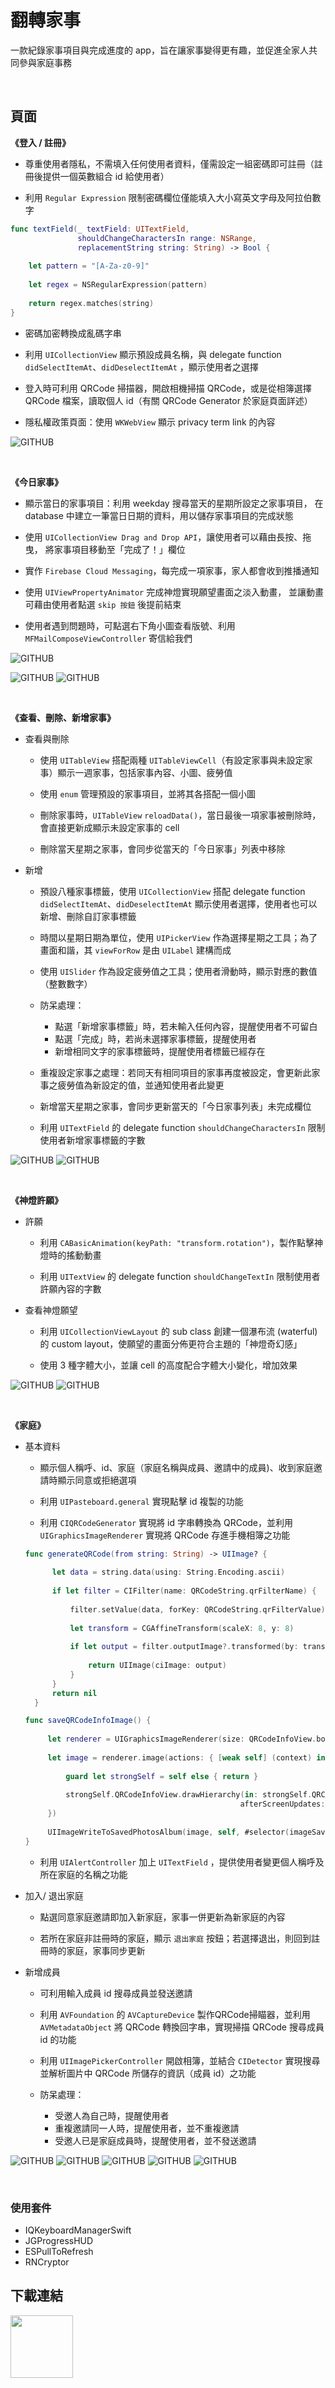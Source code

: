 # 翻轉家事

一款紀錄家事項目與完成進度的 app，旨在讓家事變得更有趣，並促進全家人共同參與家庭事務

<br />

## 頁面

**《登入 / 註冊》**

* 尊重使用者隱私，不需填入任何使用者資料，僅需設定一組密碼即可註冊（註冊後提供一個英數組合 id 給使用者）

* 利用 `Regular Expression` 限制密碼欄位僅能填入大小寫英文字母及阿拉伯數字

```Swift
func textField(_ textField: UITextField,
               shouldChangeCharactersIn range: NSRange,
               replacementString string: String) -> Bool {
                   
    let pattern = "[A-Za-z0-9]"
            
    let regex = NSRegularExpression(pattern)
            
    return regex.matches(string)
}
```
* 密碼加密轉換成亂碼字串

* 利用 `UICollectionView` 顯示預設成員名稱，與 delegate function `didSelectItemAt`、`didDeselectItemAt` ，顯示使用者之選擇

* 登入時可利用 QRCode 掃描器，開啟相機掃描 QRCode，或是從相簿選擇 QRCode 檔案，讀取個人 id（有關 QRCode Generator 於家庭頁面詳述）

* 隱私權政策頁面：使用 `WKWebView` 顯示 privacy term link 的內容

![GITHUB](https://github.com/Sylviajiafen/HouseworkRevolution/blob/READMEresource/housework_00.gif)

<br />

**《今日家事》**

* 顯示當日的家事項目：利用 weekday 搜尋當天的星期所設定之家事項目，
  在 database 中建立一筆當日日期的資料，用以儲存家事項目的完成狀態
  
* 使用 `UICollectionView Drag and Drop API`，讓使用者可以藉由長按、拖曳，
  將家事項目移動至「完成了！」欄位
  
* 實作 `Firebase Cloud Messaging`，每完成一項家事，家人都會收到推播通知

* 使用 `UIViewPropertyAnimator` 完成神燈實現願望畫面之淡入動畫，
  並讓動畫可藉由使用者點選 ```skip 按鈕``` 後提前結束
  
* 使用者遇到問題時，可點選右下角小圖查看版號、利用 `MFMailComposeViewController` 寄信給我們
  
![GITHUB](https://github.com/Sylviajiafen/HouseworkRevolution/blob/READMEresource/IMG_5488.png)


![GITHUB](https://github.com/Sylviajiafen/HouseworkRevolution/blob/READMEresource/housework_01.gif)
![GITHUB](https://github.com/Sylviajiafen/HouseworkRevolution/blob/READMEresource/IMG_5506.jpg)

<br />

**《查看、刪除、新增家事》**

* 查看與刪除

  * 使用 `UITableView` 搭配兩種 `UITableViewCell`（有設定家事與未設定家事）顯示一週家事，包括家事內容、小圖、疲勞值
  
  * 使用 `enum` 管理預設的家事項目，並將其各搭配一個小圖
  
  * 刪除家事時，`UITableView` `reloadData()`，當日最後一項家事被刪除時，會直接更新成顯示未設定家事的 cell
  
  * 刪除當天星期之家事，會同步從當天的「今日家事」列表中移除
  
* 新增

  * 預設八種家事標籤，使用 `UICollectionView` 搭配 delegate function `didSelectItemAt`、`didDeselectItemAt` 顯示使用者選擇，使用者也可以新增、刪除自訂家事標籤
  
  * 時間以星期日期為單位，使用 `UIPickerView` 作為選擇星期之工具；為了畫面和諧，其 `viewForRow` 是由 `UILabel` 建構而成
  
  * 使用 `UISlider` 作為設定疲勞值之工具；使用者滑動時，顯示對應的數值（整數數字）
  
  * 防呆處理：
    - 點選「新增家事標籤」時，若未輸入任何內容，提醒使用者不可留白
    - 點選「完成」時，若尚未選擇家事標籤，提醒使用者
    - 新增相同文字的家事標籤時，提醒使用者標籤已經存在
    
  * 重複設定家事之處理：若同天有相同項目的家事再度被設定，會更新此家事之疲勞值為新設定的值，並通知使用者此變更
  
  * 新增當天星期之家事，會同步更新當天的「今日家事列表」未完成欄位
  
  * 利用 `UITextField` 的 delegate function `shouldChangeCharactersIn` 限制使用者新增家事標籤的字數
  
 ![GITHUB](https://github.com/Sylviajiafen/HouseworkRevolution/blob/READMEresource/housework_02.gif)
 ![GITHUB](https://github.com/Sylviajiafen/HouseworkRevolution/blob/READMEresource/IMG_5489.png)

<br />

**《神燈許願》** 

* 許願

  * 利用 `CABasicAnimation(keyPath: "transform.rotation")`，製作點擊神燈時的搖動動畫
  
  * 利用 `UITextView` 的 delegate function `shouldChangeTextIn` 限制使用者許願內容的字數

* 查看神燈願望

  * 利用 `UICollectionViewLayout` 的 sub class 創建一個瀑布流 (waterful) 的 custom layout，使願望的畫面分佈更符合主題的「神燈奇幻感」
  
  * 使用 3 種字體大小，並讓 cell 的高度配合字體大小變化，增加效果
  
![GITHUB](https://github.com/Sylviajiafen/HouseworkRevolution/blob/READMEresource/housework_03.gif)
![GITHUB](https://github.com/Sylviajiafen/HouseworkRevolution/blob/READMEresource/IMG_5490.png)

<br />

**《家庭》** 

* 基本資料

  * 顯示個人稱呼、id、家庭（家庭名稱與成員、邀請中的成員)、收到家庭邀請時顯示同意或拒絕選項
  
  * 利用 `UIPasteboard.general` 實現點擊 id 複製的功能
  
  * 利用 `CIQRCodeGenerator` 實現將 id 字串轉換為 QRCode，並利用 `UIGraphicsImageRenderer` 實現將 QRCode 存進手機相簿之功能
  
  ```Swift
  func generateQRCode(from string: String) -> UIImage? {
        
        let data = string.data(using: String.Encoding.ascii)
        
        if let filter = CIFilter(name: QRCodeString.qrFilterName) {
            
            filter.setValue(data, forKey: QRCodeString.qrFilterValue)
            
            let transform = CGAffineTransform(scaleX: 8, y: 8)
            
            if let output = filter.outputImage?.transformed(by: transform) {
                
                return UIImage(ciImage: output)
            }
        }
        return nil
    }
    ```
    
    ```Swift
    func saveQRCodeInfoImage() {
        
         let renderer = UIGraphicsImageRenderer(size: QRCodeInfoView.bounds.size)
        
         let image = renderer.image(actions: { [weak self] (context) in
            
             guard let strongSelf = self else { return }
            
             strongSelf.QRCodeInfoView.drawHierarchy(in: strongSelf.QRCodeInfoView.bounds,
                                                    afterScreenUpdates: true)
         })
        
         UIImageWriteToSavedPhotosAlbum(image, self, #selector(imageSavingResult), nil)
    }
    ```
    
  * 利用 `UIAlertController` 加上 `UITextField` ，提供使用者變更個人稱呼及所在家庭的名稱之功能
  
* 加入/ 退出家庭

  * 點選同意家庭邀請即加入新家庭，家事一併更新為新家庭的內容
  
  * 若所在家庭非註冊時的家庭，顯示 `退出家庭` 按鈕；若選擇退出，則回到註冊時的家庭，家事同步更新
  
* 新增成員

  * 可利用輸入成員 id 搜尋成員並發送邀請
  
  * 利用 `AVFoundation` 的 `AVCaptureDevice` 製作QRCode掃瞄器，並利用 `AVMetadataObject` 將 QRCode 轉換回字串，實現掃描 QRCode 搜尋成員 id 的功能
  
  * 利用 `UIImagePickerController` 開啟相簿，並結合 `CIDetector` 實現搜尋並解析圖片中 QRCode 所儲存的資訊（成員 id）之功能
  
  * 防呆處理：
    - 受邀人為自己時，提醒使用者
    - 重複邀請同一人時，提醒使用者，並不重複邀請
    - 受邀人已是家庭成員時，提醒使用者，並不發送邀請


![GITHUB](https://github.com/Sylviajiafen/HouseworkRevolution/blob/READMEresource/IMG_5491.png)
![GITHUB](https://github.com/Sylviajiafen/HouseworkRevolution/blob/READMEresource/housework_04.gif)
![GITHUB](https://github.com/Sylviajiafen/HouseworkRevolution/blob/READMEresource/housework_05.gif)
![GITHUB](https://github.com/Sylviajiafen/HouseworkRevolution/blob/READMEresource/housework_06.gif)
![GITHUB](https://github.com/Sylviajiafen/HouseworkRevolution/blob/READMEresource/housework_07.gif)

<br />

### 使用套件
* IQKeyboardManagerSwift
* JGProgressHUD
* ESPullToRefresh
* RNCryptor

## 下載連結
<a href="https://apps.apple.com/tw/app/id1481048778"><img src="https://i.imgur.com/Pc1KdHw.png" width="100"></a>
